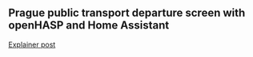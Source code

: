 ## Prague public transport departure screen with openHASP and Home Assistant
[Explainer post](https://www.bash.lk/posts/tech/2-prague-public-transport-departure-screen/)